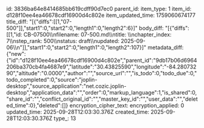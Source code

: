 id: 3836ba64e8414685bb619cdff90d7ec0
parent_id: 
item_type: 1
item_id: d128f10ee4ea46678cdf16900d4c802e
item_updated_time: 1759060674177
title_diff: "[{\"diffs\":[[1,\"07-500\"]],\"start1\":0,\"start2\":0,\"length1\":0,\"length2\":6}]"
body_diff: "[{\"diffs\":[[1,\"id: CB-07500\\\nfilename: 07-500.md\\\ntitle: \\\nchapter_index: 7\\\nstep_rank: 500\\\nstatus: draft\\\nupdated: 2025-09-06\\\n\"]],\"start1\":0,\"start2\":0,\"length1\":0,\"length2\":107}]"
metadata_diff: {"new":{"id":"d128f10ee4ea46678cdf16900d4c802e","parent_id":"9db17b06d6964206ba370cb4fa4687e9","latitude":"30.43825590","longitude":"-84.28073290","altitude":"0.0000","author":"","source_url":"","is_todo":0,"todo_due":0,"todo_completed":0,"source":"joplin-desktop","source_application":"net.cozic.joplin-desktop","application_data":"","order":0,"markup_language":1,"is_shared":0,"share_id":"","conflict_original_id":"","master_key_id":"","user_data":"","deleted_time":0},"deleted":[]}
encryption_cipher_text: 
encryption_applied: 0
updated_time: 2025-09-28T12:03:30.376Z
created_time: 2025-09-28T12:03:30.376Z
type_: 13